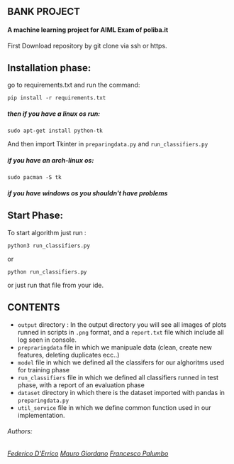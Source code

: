 ## BANK PROJECT
#### A machine learning project for AIML Exam of poliba.it


First Download repository by git clone via ssh or https.

## Installation phase:

go to requirements.txt and run the command:

```
pip install -r requirements.txt
```

##### then if you have a linux os run:
```
sudo apt-get install python-tk

```
And then import Tkinter in `preparingdata.py` and `run_classifiers.py`


##### if you have an arch-linux os:
```
sudo pacman -S tk
```
##### if you have windows os you shouldn't have problems


## Start Phase:
To start algorithm just run :

```
python3 run_classifiers.py
```
or
```
python run_classifiers.py
```
or just run that file from your ide.


## CONTENTS
- `output` directory :
In the output directory you will see all images of plots runned in scripts in `.png` format, and a `report.txt` file which include all log seen in console.
- `prepraringdata` file in which we manipuale data (clean, create new features, deleting duplicates ecc..)
- `model` file in which we defined all the classifers for our alghoritms used for training phase
- `run_classifiers` file in which we defined all classifiers runned in test phase, with a report of an evaluation phase
- `dataset` directory in which there is the dataset imported with pandas in `preparingdata.py`
- `util_service` file in which we define common function used in our implementation.
###### Authors:
###### [Federico D'Errico](https://github.com/federicoder) [Mauro Giordano](https://github.com/mgiordano95) [Francesco Palumbo](https://github.com/FrancescoP09)
